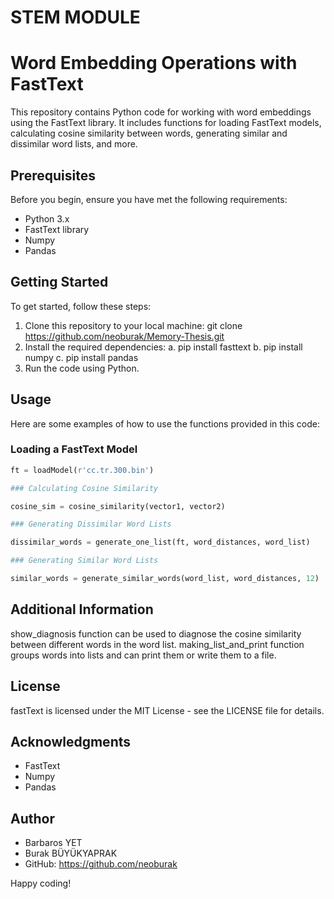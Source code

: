 # STEM MODULE

# Word Embedding Operations with FastText

This repository contains Python code for working with word embeddings using the FastText library. It includes functions for loading FastText models, calculating cosine similarity between words, generating similar and dissimilar word lists, and more.

## Prerequisites

Before you begin, ensure you have met the following requirements:

- Python 3.x
- FastText library
- Numpy
- Pandas

## Getting Started

To get started, follow these steps:

1. Clone this repository to your local machine: git clone https://github.com/neoburak/Memory-Thesis.git
2.  Install the required dependencies:
a.  pip install fasttext
b.  pip install numpy
c.  pip install pandas
3. Run the code using Python.

## Usage

Here are some examples of how to use the functions provided in this code:

### Loading a FastText Model

```python
ft = loadModel(r'cc.tr.300.bin')

### Calculating Cosine Similarity

cosine_sim = cosine_similarity(vector1, vector2)

### Generating Dissimilar Word Lists

dissimilar_words = generate_one_list(ft, word_distances, word_list)

### Generating Similar Word Lists

similar_words = generate_similar_words(word_list, word_distances, 12)
```


## Additional Information
show_diagnosis function can be used to diagnose the cosine similarity between different words in the word list.
making_list_and_print function groups words into lists and can print them or write them to a file.

## License
fastText is licensed under the MIT License - see the LICENSE file for details.

## Acknowledgments
- FastText
- Numpy
- Pandas
## Author
- Barbaros YET
- Burak BÜYÜKYAPRAK
- GitHub: https://github.com/neoburak

Happy coding!

